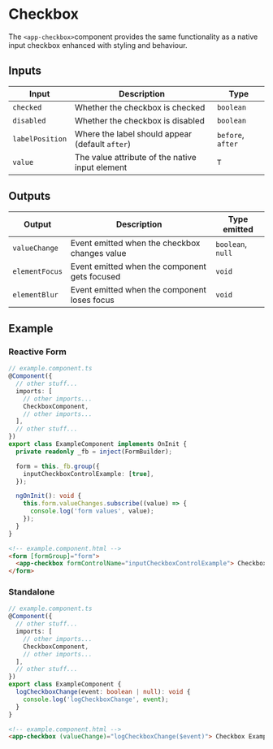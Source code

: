 # Checkbox

The `<app-checkbox>`component provides the same functionality as a native input checkbox enhanced with styling and behaviour.

## Inputs

| Input           | Description                                     | Type              |
| --------------- | ----------------------------------------------- | ----------------- |
| `checked`       | Whether the checkbox is checked                 | `boolean`         |
| `disabled`      | Whether the checkbox is disabled                | `boolean`         |
| `labelPosition` | Where the label should appear (default `after`) | `before`, `after` |
| `value`         | The value attribute of the native input element | `T`               |

## Outputs

| Output         | Description                                   | Type emitted      |
| -------------- | --------------------------------------------- | ----------------- |
| `valueChange`  | Event emitted when the checkbox changes value | `boolean`, `null` |
| `elementFocus` | Event emitted when the component gets focused | `void`            |
| `elementBlur`  | Event emitted when the component loses focus  | `void`            |

## Example

### Reactive Form

```typescript
// example.component.ts
@Component({
  // other stuff...
  imports: [
    // other imports...
    CheckboxComponent,
    // other imports...
  ],
  // other stuff...
})
export class ExampleComponent implements OnInit {
  private readonly _fb = inject(FormBuilder);

  form = this._fb.group({
    inputCheckboxControlExample: [true],
  });

  ngOnInit(): void {
    this.form.valueChanges.subscribe((value) => {
      console.log('form values', value);
    });
  }
}
```

```html
<!-- example.component.html -->
<form [formGroup]="form">
  <app-checkbox formControlName="inputCheckboxControlExample"> Checkbox Control Example </app-checkbox>
</form>
```

### Standalone

```typescript
// example.component.ts
@Component({
  // other stuff...
  imports: [
    // other imports...
    CheckboxComponent,
    // other imports...
  ],
  // other stuff...
})
export class ExampleComponent {
  logCheckboxChange(event: boolean | null): void {
    console.log('logCheckboxChange', event);
  }
}
```

```html
<!-- example.component.html -->
<app-checkbox (valueChange)="logCheckboxChange($event)"> Checkbox Example </app-checkbox>
```
